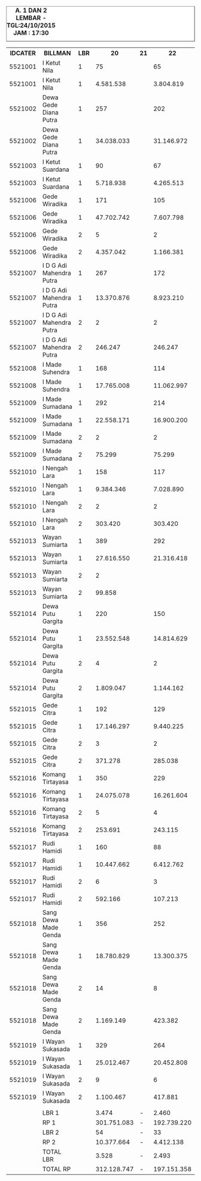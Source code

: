 
<HTML>
<HEAD>
<META HTTP-EQUIV="Content-Type" CONTENT="text/html;charset=windows-1252">
<TITLE>MONITOR LEMBAR BILLMAN OKTOBER 2015 - RAYON KLUNGKUNG</TITLE>

</HEAD>
<BODY>
<TABLE BORDER=1 BGCOLOR=#ffffff CELLSPACING=0><FONT FACE="Segoe UI" COLOR=#000000><CAPTION><B>A. 1 DAN 2 LEMBAR  - TGL:24/10/2015 JAM : 17:30</B></CAPTION></FONT>
<table><tbody><tr><th>IDCATER</th><th>BILLMAN</th><th>LBR</th><th>20</th><th>21</th><th>22</th><th>23</th><th>24</th><th> </th></tr><tr><td>5521001</td><td>I Ketut Nila</td><td>1</td><td> 75 </td><td> </td><td> 65 </td><td> 62 </td><td> 60 </td><td> </td></tr><tr><td>5521001</td><td>I Ketut Nila</td><td>1</td><td> 4.581.538 </td><td> </td><td> 3.804.819 </td><td> 2.988.667 </td><td> 2.850.979 </td><td> </td></tr><tr><td>5521002</td><td>Dewa Gede Diana Putra</td><td>1</td><td> 257 </td><td> </td><td> 202 </td><td> 172 </td><td> 170 </td><td> </td></tr><tr><td>5521002</td><td>Dewa Gede Diana Putra</td><td>1</td><td> 34.038.033 </td><td> </td><td> 31.146.972 </td><td> 27.664.394 </td><td> 25.772.423 </td><td> </td></tr><tr><td>5521003</td><td>I Ketut Suardana</td><td>1</td><td> 90 </td><td> </td><td> 67 </td><td> 54 </td><td> 42 </td><td> </td></tr><tr><td>5521003</td><td>I Ketut Suardana</td><td>1</td><td> 5.718.938 </td><td> </td><td> 4.265.513 </td><td> 3.510.139 </td><td> 2.821.476 </td><td> </td></tr><tr><td>5521006</td><td>Gede Wiradika</td><td>1</td><td> 171 </td><td> </td><td> 105 </td><td> 87 </td><td> 79 </td><td> </td></tr><tr><td>5521006</td><td>Gede Wiradika</td><td>1</td><td> 47.702.742 </td><td> </td><td> 7.607.798 </td><td> 6.386.149 </td><td> 5.979.723 </td><td> </td></tr><tr><td>5521006</td><td>Gede Wiradika</td><td>2</td><td> 5 </td><td> </td><td> 2 </td><td> 2 </td><td> 2 </td><td> </td></tr><tr><td>5521006</td><td>Gede Wiradika</td><td>2</td><td> 4.357.042 </td><td> </td><td> 1.166.381 </td><td> 1.166.381 </td><td> 1.166.381 </td><td> </td></tr><tr><td>5521007</td><td>I D G Adi Mahendra Putra</td><td>1</td><td> 267 </td><td> </td><td> 172 </td><td> 144 </td><td> 138 </td><td> </td></tr><tr><td>5521007</td><td>I D G Adi Mahendra Putra</td><td>1</td><td> 13.370.876 </td><td> </td><td> 8.923.210 </td><td> 7.392.169 </td><td> 7.145.796 </td><td> </td></tr><tr><td>5521007</td><td>I D G Adi Mahendra Putra</td><td>2</td><td> 2 </td><td> </td><td> 2 </td><td> 2 </td><td> 2 </td><td> </td></tr><tr><td>5521007</td><td>I D G Adi Mahendra Putra</td><td>2</td><td> 246.247 </td><td> </td><td> 246.247 </td><td> 246.247 </td><td> 246.247 </td><td> </td></tr><tr><td>5521008</td><td>I Made Suhendra</td><td>1</td><td> 168 </td><td> </td><td> 114 </td><td> 92 </td><td> 87 </td><td> </td></tr><tr><td>5521008</td><td>I Made Suhendra</td><td>1</td><td> 17.765.008 </td><td> </td><td> 11.062.997 </td><td> 9.277.041 </td><td> 8.636.344 </td><td> </td></tr><tr><td>5521009</td><td>I Made Sumadana</td><td>1</td><td> 292 </td><td> </td><td> 214 </td><td> 185 </td><td> 175 </td><td> </td></tr><tr><td>5521009</td><td>I Made Sumadana</td><td>1</td><td> 22.558.171 </td><td> </td><td> 16.900.200 </td><td> 13.748.112 </td><td> 13.072.215 </td><td> </td></tr><tr><td>5521009</td><td>I Made Sumadana</td><td>2</td><td> 2 </td><td> </td><td> 2 </td><td> 2 </td><td> 2 </td><td> </td></tr><tr><td>5521009</td><td>I Made Sumadana</td><td>2</td><td> 75.299 </td><td> </td><td> 75.299 </td><td> 75.299 </td><td> 75.299 </td><td> </td></tr><tr><td>5521010</td><td>I Nengah Lara</td><td>1</td><td> 158 </td><td> </td><td> 117 </td><td> 88 </td><td> 81 </td><td> </td></tr><tr><td>5521010</td><td>I Nengah Lara</td><td>1</td><td> 9.384.346 </td><td> </td><td> 7.028.890 </td><td> 4.976.543 </td><td> 4.570.993 </td><td> </td></tr><tr><td>5521010</td><td>I Nengah Lara</td><td>2</td><td> 2 </td><td> </td><td> 2 </td><td> 2 </td><td> 2 </td><td> </td></tr><tr><td>5521010</td><td>I Nengah Lara</td><td>2</td><td> 303.420 </td><td> </td><td> 303.420 </td><td> 303.420 </td><td> 303.420 </td><td> </td></tr><tr><td>5521013</td><td>Wayan Sumiarta</td><td>1</td><td> 389 </td><td> </td><td> 292 </td><td> 246 </td><td> 232 </td><td> </td></tr><tr><td>5521013</td><td>Wayan Sumiarta</td><td>1</td><td> 27.616.550 </td><td> </td><td> 21.316.418 </td><td> 17.871.793 </td><td> 17.108.902 </td><td> </td></tr><tr><td>5521013</td><td>Wayan Sumiarta</td><td>2</td><td> 2 </td><td> </td><td> </td><td> </td><td> </td><td> </td></tr><tr><td>5521013</td><td>Wayan Sumiarta</td><td>2</td><td> 99.858 </td><td> </td><td> </td><td> </td><td> </td><td> </td></tr><tr><td>5521014</td><td>Dewa Putu Gargita</td><td>1</td><td> 220 </td><td> </td><td> 150 </td><td> 120 </td><td> 118 </td><td> </td></tr><tr><td>5521014</td><td>Dewa Putu Gargita</td><td>1</td><td> 23.552.548 </td><td> </td><td> 14.814.629 </td><td> 11.699.644 </td><td> 11.601.958 </td><td> </td></tr><tr><td>5521014</td><td>Dewa Putu Gargita</td><td>2</td><td> 4 </td><td> </td><td> 2 </td><td> 2 </td><td> 2 </td><td> </td></tr><tr><td>5521014</td><td>Dewa Putu Gargita</td><td>2</td><td> 1.809.047 </td><td> </td><td> 1.144.162 </td><td> 1.144.162 </td><td> 1.144.162 </td><td> </td></tr><tr><td>5521015</td><td>Gede Citra</td><td>1</td><td> 192 </td><td> </td><td> 129 </td><td> 113 </td><td> 109 </td><td> </td></tr><tr><td>5521015</td><td>Gede Citra</td><td>1</td><td> 17.146.297 </td><td> </td><td> 9.440.225 </td><td> 8.537.553 </td><td> 8.259.494 </td><td> </td></tr><tr><td>5521015</td><td>Gede Citra</td><td>2</td><td> 3 </td><td> </td><td> 2 </td><td> 2 </td><td> 2 </td><td> </td></tr><tr><td>5521015</td><td>Gede Citra</td><td>2</td><td> 371.278 </td><td> </td><td> 285.038 </td><td> 285.038 </td><td> 285.038 </td><td> </td></tr><tr><td>5521016</td><td>Komang Tirtayasa</td><td>1</td><td> 350 </td><td> </td><td> 229 </td><td> 192 </td><td> 175 </td><td> </td></tr><tr><td>5521016</td><td>Komang Tirtayasa</td><td>1</td><td> 24.075.078 </td><td> </td><td> 16.261.604 </td><td> 13.807.817 </td><td> 12.676.665 </td><td> </td></tr><tr><td>5521016</td><td>Komang Tirtayasa</td><td>2</td><td> 5 </td><td> </td><td> 4 </td><td> 4 </td><td> 4 </td><td> </td></tr><tr><td>5521016</td><td>Komang Tirtayasa</td><td>2</td><td> 253.691 </td><td> </td><td> 243.115 </td><td> 243.115 </td><td> 243.115 </td><td> </td></tr><tr><td>5521017</td><td>Rudi Hamidi</td><td>1</td><td> 160 </td><td> </td><td> 88 </td><td> 61 </td><td> 46 </td><td> </td></tr><tr><td>5521017</td><td>Rudi Hamidi</td><td>1</td><td> 10.447.662 </td><td> </td><td> 6.412.762 </td><td> 3.897.379 </td><td> 3.024.114 </td><td> </td></tr><tr><td>5521017</td><td>Rudi Hamidi</td><td>2</td><td> 6 </td><td> </td><td> 3 </td><td> 3 </td><td> 3 </td><td> </td></tr><tr><td>5521017</td><td>Rudi Hamidi</td><td>2</td><td> 592.166 </td><td> </td><td> 107.213 </td><td> 107.213 </td><td> 107.213 </td><td> </td></tr><tr><td>5521018</td><td>Sang Dewa Made Genda</td><td>1</td><td> 356 </td><td> </td><td> 252 </td><td> 211 </td><td> 182 </td><td> </td></tr><tr><td>5521018</td><td>Sang Dewa Made Genda</td><td>1</td><td> 18.780.829 </td><td> </td><td> 13.300.375 </td><td> 11.096.060 </td><td> 9.877.248 </td><td> </td></tr><tr><td>5521018</td><td>Sang Dewa Made Genda</td><td>2</td><td> 14 </td><td> </td><td> 8 </td><td> 6 </td><td> 6 </td><td> </td></tr><tr><td>5521018</td><td>Sang Dewa Made Genda</td><td>2</td><td> 1.169.149 </td><td> </td><td> 423.382 </td><td> 313.112 </td><td> 313.112 </td><td> </td></tr><tr><td>5521019</td><td>I Wayan Sukasada</td><td>1</td><td> 329 </td><td> </td><td> 264 </td><td> 128 </td><td> 126 </td><td> </td></tr><tr><td>5521019</td><td>I Wayan Sukasada</td><td>1</td><td> 25.012.467 </td><td> </td><td> 20.452.808 </td><td> 11.802.060 </td><td> 11.689.673 </td><td> </td></tr><tr><td>5521019</td><td>I Wayan Sukasada</td><td>2</td><td> 9 </td><td> </td><td> 6 </td><td> 5 </td><td> 4 </td><td> </td></tr><tr><td>5521019</td><td>I Wayan Sukasada</td><td>2</td><td> 1.100.467 </td><td> </td><td> 417.881 </td><td> 373.809 </td><td> 360.689 </td><td> </td></tr><tr><td> </td><td> </td><td> </td><td> </td><td> </td><td> </td><td> </td><td> </td><td> </td></tr><tr><td> </td><td>LBR 1</td><td> </td><td> 3.474 </td><td> - </td><td> 2.460 </td><td> 1.955 </td><td> 1.820 </td><td> </td></tr><tr><td> </td><td>RP 1</td><td> </td><td> 301.751.083 </td><td> - </td><td> 192.739.220 </td><td> 154.655.520 </td><td> 145.088.003 </td><td> </td></tr><tr><td> </td><td>LBR 2</td><td> </td><td> 54 </td><td> - </td><td> 33 </td><td> 30 </td><td> 29 </td><td> </td></tr><tr><td> </td><td>RP 2</td><td> </td><td> 10.377.664 </td><td> - </td><td> 4.412.138 </td><td> 4.257.796 </td><td> 4.244.676 </td><td> </td></tr><tr><td> </td><td>TOTAL LBR</td><td> </td><td> 3.528 </td><td> - </td><td> 2.493 </td><td> 1.985 </td><td> 1.849 </td><td> </td></tr><tr><td> </td><td>TOTAL RP</td><td> </td><td> 312.128.747 </td><td> - </td><td> 197.151.358 </td><td> 158.913.316 </td><td> 149.332.679 </td><td> </td></tr></tbody></table>
</TR>
</TBODY>
<TFOOT></TFOOT>
</TABLE>
</BODY>
</HTML> 
